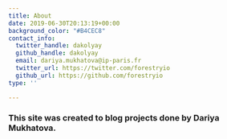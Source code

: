 ```yaml
---
title: About
date: 2019-06-30T20:13:19+00:00
background_color: "#B4CEC8"
contact_info:
  twitter_handle: dakolyay
  github_handle: dakolyay
  email: dariya.mukhatova@ip-paris.fr
  twitter_url: https://twitter.com/forestryio
  github_url: https://github.com/forestryio
type: ''

---
```

### This site was created to blog projects done by Dariya Mukhatova.